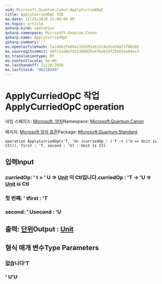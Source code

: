 ```yaml
---
uid: Microsoft.Quantum.Canon.ApplyCurriedOpC
title: ApplyCurriedOpC 작업
ms.date: 11/25/2020 12:00:00 AM
ms.topic: article
qsharp.kind: operation
qsharp.namespace: Microsoft.Quantum.Canon
qsharp.name: ApplyCurriedOpC
qsharp.summary: ''
ms.openlocfilehash: faca9b3f6d9a132b591a532c9e2ce54af1f0b182
ms.sourcegitcommit: a87c1aa8e7453360025e47ba614f25b02ea84ec3
ms.translationtype: MT
ms.contentlocale: ko-KR
ms.lasthandoff: 11/26/2020
ms.locfileid: "96218940"
---
```

# <a name="applycurriedopc-operation"></a><span data-ttu-id="e2746-102">ApplyCurriedOpC 작업</span><span class="sxs-lookup"><span data-stu-id="e2746-102">ApplyCurriedOpC operation</span></span>

<span data-ttu-id="e2746-103">네임 스페이스: [Microsoft. 양자](xref:Microsoft.Quantum.Canon)</span><span class="sxs-lookup"><span data-stu-id="e2746-103">Namespace: [Microsoft.Quantum.Canon](xref:Microsoft.Quantum.Canon)</span></span>

<span data-ttu-id="e2746-104">패키지: [Microsoft 양자 표준](https://nuget.org/packages/Microsoft.Quantum.Standard)</span><span class="sxs-lookup"><span data-stu-id="e2746-104">Package: [Microsoft.Quantum.Standard](https://nuget.org/packages/Microsoft.Quantum.Standard)</span></span>




```qsharp
operation ApplyCurriedOpC<'T, 'U> (curriedOp : ('T -> ('U => Unit is Ctl)), first : 'T, second : 'U) : Unit is Ctl
```


## <a name="input"></a><span data-ttu-id="e2746-105">입력</span><span class="sxs-lookup"><span data-stu-id="e2746-105">Input</span></span>

### <a name="curriedop--t---u--unit--is-ctl"></a><span data-ttu-id="e2746-106">curriedOp: ' t > ' U => [Unit](xref:microsoft.quantum.lang-ref.unit)  이 Ctl입니다.</span><span class="sxs-lookup"><span data-stu-id="e2746-106">curriedOp : 'T -> 'U => [Unit](xref:microsoft.quantum.lang-ref.unit)  is Ctl</span></span>




### <a name="first--t"></a><span data-ttu-id="e2746-107">첫 번째: ' t</span><span class="sxs-lookup"><span data-stu-id="e2746-107">first : 'T</span></span>




### <a name="second--u"></a><span data-ttu-id="e2746-108">second: ' U</span><span class="sxs-lookup"><span data-stu-id="e2746-108">second : 'U</span></span>





## <a name="output--unit"></a><span data-ttu-id="e2746-109">출력: [단위](xref:microsoft.quantum.lang-ref.unit)</span><span class="sxs-lookup"><span data-stu-id="e2746-109">Output : [Unit](xref:microsoft.quantum.lang-ref.unit)</span></span>



## <a name="type-parameters"></a><span data-ttu-id="e2746-110">형식 매개 변수</span><span class="sxs-lookup"><span data-stu-id="e2746-110">Type Parameters</span></span>

### <a name="t"></a><span data-ttu-id="e2746-111">없습니다</span><span class="sxs-lookup"><span data-stu-id="e2746-111">'T</span></span>


### <a name="u"></a><span data-ttu-id="e2746-112">' U</span><span class="sxs-lookup"><span data-stu-id="e2746-112">'U</span></span>

